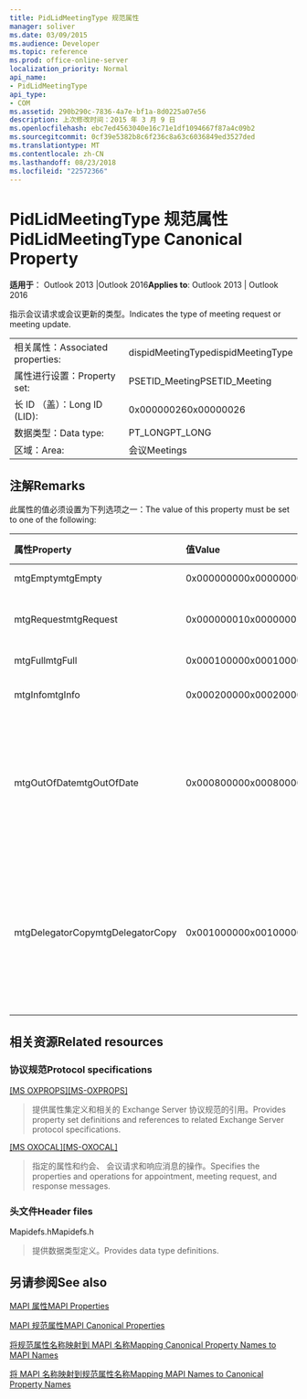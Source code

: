 ```yaml
---
title: PidLidMeetingType 规范属性
manager: soliver
ms.date: 03/09/2015
ms.audience: Developer
ms.topic: reference
ms.prod: office-online-server
localization_priority: Normal
api_name:
- PidLidMeetingType
api_type:
- COM
ms.assetid: 290b290c-7836-4a7e-bf1a-8d0225a07e56
description: 上次修改时间：2015 年 3 月 9 日
ms.openlocfilehash: ebc7ed4563040e16c71e1df1094667f87a4c09b2
ms.sourcegitcommit: 0cf39e5382b8c6f236c8a63c6036849ed3527ded
ms.translationtype: MT
ms.contentlocale: zh-CN
ms.lasthandoff: 08/23/2018
ms.locfileid: "22572366"
---
```

# <a name="pidlidmeetingtype-canonical-property"></a><span data-ttu-id="ddbe9-103">PidLidMeetingType 规范属性</span><span class="sxs-lookup"><span data-stu-id="ddbe9-103">PidLidMeetingType Canonical Property</span></span>

  
  
<span data-ttu-id="ddbe9-104">**适用于**： Outlook 2013 |Outlook 2016</span><span class="sxs-lookup"><span data-stu-id="ddbe9-104">**Applies to**: Outlook 2013 | Outlook 2016</span></span> 
  
<span data-ttu-id="ddbe9-105">指示会议请求或会议更新的类型。</span><span class="sxs-lookup"><span data-stu-id="ddbe9-105">Indicates the type of meeting request or meeting update.</span></span>
  
|||
|:-----|:-----|
|<span data-ttu-id="ddbe9-106">相关属性：</span><span class="sxs-lookup"><span data-stu-id="ddbe9-106">Associated properties:</span></span>  <br/> |<span data-ttu-id="ddbe9-107">dispidMeetingType</span><span class="sxs-lookup"><span data-stu-id="ddbe9-107">dispidMeetingType</span></span>  <br/> |
|<span data-ttu-id="ddbe9-108">属性进行设置：</span><span class="sxs-lookup"><span data-stu-id="ddbe9-108">Property set:</span></span>  <br/> |<span data-ttu-id="ddbe9-109">PSETID_Meeting</span><span class="sxs-lookup"><span data-stu-id="ddbe9-109">PSETID_Meeting</span></span>  <br/> |
|<span data-ttu-id="ddbe9-110">长 ID （盖）：</span><span class="sxs-lookup"><span data-stu-id="ddbe9-110">Long ID (LID):</span></span>  <br/> |<span data-ttu-id="ddbe9-111">0x00000026</span><span class="sxs-lookup"><span data-stu-id="ddbe9-111">0x00000026</span></span>  <br/> |
|<span data-ttu-id="ddbe9-112">数据类型：</span><span class="sxs-lookup"><span data-stu-id="ddbe9-112">Data type:</span></span>  <br/> |<span data-ttu-id="ddbe9-113">PT_LONG</span><span class="sxs-lookup"><span data-stu-id="ddbe9-113">PT_LONG</span></span>  <br/> |
|<span data-ttu-id="ddbe9-114">区域：</span><span class="sxs-lookup"><span data-stu-id="ddbe9-114">Area:</span></span>  <br/> |<span data-ttu-id="ddbe9-115">会议</span><span class="sxs-lookup"><span data-stu-id="ddbe9-115">Meetings</span></span>  <br/> |
   
## <a name="remarks"></a><span data-ttu-id="ddbe9-116">注解</span><span class="sxs-lookup"><span data-stu-id="ddbe9-116">Remarks</span></span>

<span data-ttu-id="ddbe9-117">此属性的值必须设置为下列选项之一：</span><span class="sxs-lookup"><span data-stu-id="ddbe9-117">The value of this property must be set to one of the following:</span></span>
  
|<span data-ttu-id="ddbe9-118">**属性**</span><span class="sxs-lookup"><span data-stu-id="ddbe9-118">**Property**</span></span>|<span data-ttu-id="ddbe9-119">**值**</span><span class="sxs-lookup"><span data-stu-id="ddbe9-119">**Value**</span></span>|<span data-ttu-id="ddbe9-120">**说明**</span><span class="sxs-lookup"><span data-stu-id="ddbe9-120">**Description**</span></span>|
|:-----|:-----|:-----|
|<span data-ttu-id="ddbe9-121">mtgEmpty</span><span class="sxs-lookup"><span data-stu-id="ddbe9-121">mtgEmpty</span></span>  <br/> |<span data-ttu-id="ddbe9-122">0x00000000</span><span class="sxs-lookup"><span data-stu-id="ddbe9-122">0x00000000</span></span>  <br/> |<span data-ttu-id="ddbe9-123">未指定。</span><span class="sxs-lookup"><span data-stu-id="ddbe9-123">Unspecified.</span></span>  <br/> |
|<span data-ttu-id="ddbe9-124">mtgRequest</span><span class="sxs-lookup"><span data-stu-id="ddbe9-124">mtgRequest</span></span>  <br/> |<span data-ttu-id="ddbe9-125">0x00000001</span><span class="sxs-lookup"><span data-stu-id="ddbe9-125">0x00000001</span></span>  <br/> |<span data-ttu-id="ddbe9-126">初始的会议请求。</span><span class="sxs-lookup"><span data-stu-id="ddbe9-126">Initial meeting request.</span></span>  <br/> |
|<span data-ttu-id="ddbe9-127">mtgFull</span><span class="sxs-lookup"><span data-stu-id="ddbe9-127">mtgFull</span></span>  <br/> |<span data-ttu-id="ddbe9-128">0x00010000</span><span class="sxs-lookup"><span data-stu-id="ddbe9-128">0x00010000</span></span>  <br/> |<span data-ttu-id="ddbe9-129">完全更新。</span><span class="sxs-lookup"><span data-stu-id="ddbe9-129">Full update.</span></span>  <br/> |
|<span data-ttu-id="ddbe9-130">mtgInfo</span><span class="sxs-lookup"><span data-stu-id="ddbe9-130">mtgInfo</span></span>  <br/> |<span data-ttu-id="ddbe9-131">0x00020000</span><span class="sxs-lookup"><span data-stu-id="ddbe9-131">0x00020000</span></span>  <br/> |<span data-ttu-id="ddbe9-132">信息性更新。</span><span class="sxs-lookup"><span data-stu-id="ddbe9-132">Informational update.</span></span>  <br/> |
|<span data-ttu-id="ddbe9-133">mtgOutOfDate</span><span class="sxs-lookup"><span data-stu-id="ddbe9-133">mtgOutOfDate</span></span>  <br/> |<span data-ttu-id="ddbe9-134">0x00080000</span><span class="sxs-lookup"><span data-stu-id="ddbe9-134">0x00080000</span></span>  <br/> |<span data-ttu-id="ddbe9-135">此之后收到较新的会议请求或会议更新。</span><span class="sxs-lookup"><span data-stu-id="ddbe9-135">A newer meeting request or meeting update was received after this one.</span></span>  <br/> |
|<span data-ttu-id="ddbe9-136">mtgDelegatorCopy</span><span class="sxs-lookup"><span data-stu-id="ddbe9-136">mtgDelegatorCopy</span></span>  <br/> |<span data-ttu-id="ddbe9-137">0x00100000</span><span class="sxs-lookup"><span data-stu-id="ddbe9-137">0x00100000</span></span>  <br/> |<span data-ttu-id="ddbe9-138">这是设置 delegator 副本时委托处理与会议相关的对象。</span><span class="sxs-lookup"><span data-stu-id="ddbe9-138">This is set on the delegator's copy when a delegate handles meeting-related objects.</span></span>  <br/> |
   
## <a name="related-resources"></a><span data-ttu-id="ddbe9-139">相关资源</span><span class="sxs-lookup"><span data-stu-id="ddbe9-139">Related resources</span></span>

### <a name="protocol-specifications"></a><span data-ttu-id="ddbe9-140">协议规范</span><span class="sxs-lookup"><span data-stu-id="ddbe9-140">Protocol specifications</span></span>

<span data-ttu-id="ddbe9-141">[[MS OXPROPS]](http://msdn.microsoft.com/library/f6ab1613-aefe-447d-a49c-18217230b148%28Office.15%29.aspx)</span><span class="sxs-lookup"><span data-stu-id="ddbe9-141">[[MS-OXPROPS]](http://msdn.microsoft.com/library/f6ab1613-aefe-447d-a49c-18217230b148%28Office.15%29.aspx)</span></span>
  
> <span data-ttu-id="ddbe9-142">提供属性集定义和相关的 Exchange Server 协议规范的引用。</span><span class="sxs-lookup"><span data-stu-id="ddbe9-142">Provides property set definitions and references to related Exchange Server protocol specifications.</span></span>
    
<span data-ttu-id="ddbe9-143">[[MS OXOCAL]](http://msdn.microsoft.com/library/09861fde-c8e4-4028-9346-e7c214cfdba1%28Office.15%29.aspx)</span><span class="sxs-lookup"><span data-stu-id="ddbe9-143">[[MS-OXOCAL]](http://msdn.microsoft.com/library/09861fde-c8e4-4028-9346-e7c214cfdba1%28Office.15%29.aspx)</span></span>
  
> <span data-ttu-id="ddbe9-144">指定的属性和约会、 会议请求和响应消息的操作。</span><span class="sxs-lookup"><span data-stu-id="ddbe9-144">Specifies the properties and operations for appointment, meeting request, and response messages.</span></span>
    
### <a name="header-files"></a><span data-ttu-id="ddbe9-145">头文件</span><span class="sxs-lookup"><span data-stu-id="ddbe9-145">Header files</span></span>

<span data-ttu-id="ddbe9-146">Mapidefs.h</span><span class="sxs-lookup"><span data-stu-id="ddbe9-146">Mapidefs.h</span></span>
  
> <span data-ttu-id="ddbe9-147">提供数据类型定义。</span><span class="sxs-lookup"><span data-stu-id="ddbe9-147">Provides data type definitions.</span></span>
    
## <a name="see-also"></a><span data-ttu-id="ddbe9-148">另请参阅</span><span class="sxs-lookup"><span data-stu-id="ddbe9-148">See also</span></span>



[<span data-ttu-id="ddbe9-149">MAPI 属性</span><span class="sxs-lookup"><span data-stu-id="ddbe9-149">MAPI Properties</span></span>](mapi-properties.md)
  
[<span data-ttu-id="ddbe9-150">MAPI 规范属性</span><span class="sxs-lookup"><span data-stu-id="ddbe9-150">MAPI Canonical Properties</span></span>](mapi-canonical-properties.md)
  
[<span data-ttu-id="ddbe9-151">将规范属性名称映射到 MAPI 名称</span><span class="sxs-lookup"><span data-stu-id="ddbe9-151">Mapping Canonical Property Names to MAPI Names</span></span>](mapping-canonical-property-names-to-mapi-names.md)
  
[<span data-ttu-id="ddbe9-152">将 MAPI 名称映射到规范属性名称</span><span class="sxs-lookup"><span data-stu-id="ddbe9-152">Mapping MAPI Names to Canonical Property Names</span></span>](mapping-mapi-names-to-canonical-property-names.md)

